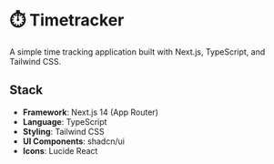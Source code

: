 # ⏱️ Timetracker

A simple time tracking application built with Next.js, TypeScript, and Tailwind CSS.

## Stack

- **Framework**: Next.js 14 (App Router)
- **Language**: TypeScript
- **Styling**: Tailwind CSS
- **UI Components**: shadcn/ui
- **Icons**: Lucide React
